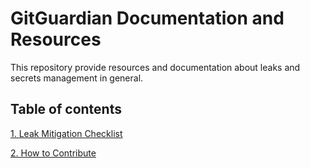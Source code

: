 # GitGuardian Documentation and Resources

This repository provide resources and documentation about leaks
and secrets management in general.

## Table of contents

[1. Leak Mitigation Checklist](Leak%20Mitigation%20Checklist.md)

[2. How to Contribute](Contributing.md)

